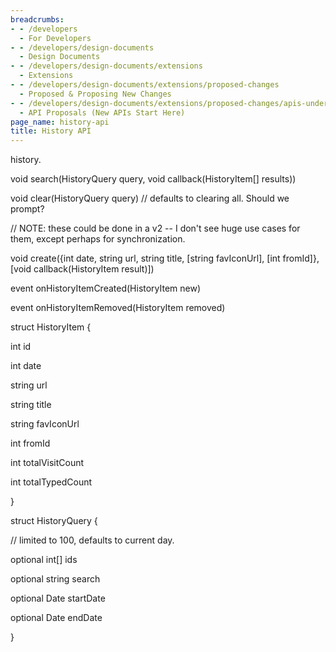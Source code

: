 ```yaml
---
breadcrumbs:
- - /developers
  - For Developers
- - /developers/design-documents
  - Design Documents
- - /developers/design-documents/extensions
  - Extensions
- - /developers/design-documents/extensions/proposed-changes
  - Proposed & Proposing New Changes
- - /developers/design-documents/extensions/proposed-changes/apis-under-development
  - API Proposals (New APIs Start Here)
page_name: history-api
title: History API
---
```


history.

void search(HistoryQuery query, void callback(HistoryItem\[\] results))

void clear(HistoryQuery query) // defaults to clearing all. Should we prompt?

// NOTE: these could be done in a v2 -- I don't see huge use cases for them,
except perhaps for synchronization.

void create({int date, string url, string title, \[string favIconUrl\], \[int
fromId\]}, \[void callback(HistoryItem result)\])

event onHistoryItemCreated(HistoryItem new)

event onHistoryItemRemoved(HistoryItem removed)

struct HistoryItem {

int id

int date

string url

string title

string favIconUrl

int fromId

int totalVisitCount

int totalTypedCount

}

struct HistoryQuery {

// limited to 100, defaults to current day.

optional int\[\] ids

optional string search

optional Date startDate

optional Date endDate

}

